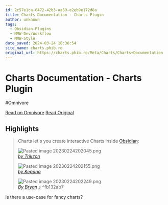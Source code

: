 ```yaml
---
id: 2c57e1ca-6472-42b3-aa39-e2eb9e172d8a
title: Charts Documentation - Charts Plugin
author: unknown
tags:
  - Obsidian-Plugins
  - MMW-Dev/Workflow
  - MMW-Style
date_saved: 2024-03-24 18:38:54
site_name: charts.phib.ro
original_url: https://charts.phib.ro/Meta/Charts/Charts+Documentation
---
```


# Charts Documentation - Charts Plugin
#Omnivore

[Read on Omnivore](https://omnivore.app/me/https-charts-phib-ro-meta-charts-charts-documentation-18e6ef80aa5)
[Read Original](https://charts.phib.ro/Meta/Charts/Charts+Documentation)

## Highlights

> Charts let's you create interactive Charts inside [Obsidian](https://www.obsidian.md/):
> 
> ![Pasted image 20230224202045.png](https://proxy-prod.omnivore-image-cache.app/0x0,seJ5Z_thC9rnfZs_ZAmYT-7RtP2Oq-MjMna1wcC14wE8/https://publish-01.obsidian.md/access/90d6cc468259705356e25425d81ef8e0/Meta/Charts/Assets/Pasted%20image%2020230224202045.png)  
> _[by Trikzon](https://discord.com/channels/686053708261228577/771575014382108672/950463118578946068)_
> 
> ![Pasted image 20230224202155.png](https://proxy-prod.omnivore-image-cache.app/0x0,sC0HSwaoEsQDcoCBhcN2Q0qX0dzA9T6mbF6NyOBW3tdg/https://publish-01.obsidian.md/access/90d6cc468259705356e25425d81ef8e0/Meta/Charts/Assets/Pasted%20image%2020230224202155.png)  
> _[by Kepano](https://discord.com/channels/686053708261228577/771575014382108672/947277096546365480)_
> 
> ![Pasted image 20230224202249.png](https://proxy-prod.omnivore-image-cache.app/0x0,szJB61zPkHLNkuTz61FMnjIbznop4PwrWaeIxDPlW01s/https://publish-01.obsidian.md/access/90d6cc468259705356e25425d81ef8e0/Meta/Charts/Assets/Pasted%20image%2020230224202249.png)  
> _[By Bryan](https://discord.com/channels/686053708261228577/694233507500916796/832847542529163268)_ [⤴️](https://omnivore.app/me/https-charts-phib-ro-meta-charts-charts-documentation-18e6ef80aa5#fb132ab7-b607-4793-9a37-cd42e61e4c14)  ^fb132ab7

Is there a use-case for fancy charts?

